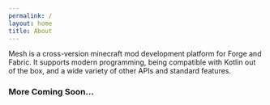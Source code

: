 ```yaml
---
permalink: /
layout: home
title: About
---
```


Mesh is a cross-version minecraft mod development platform for Forge and Fabric. It supports modern programming, being compatible with Kotlin out of the box, and a wide variety of other APIs and standard features.

### More Coming Soon...

